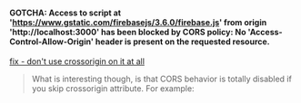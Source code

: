 
#### GOTCHA: Access to script at 'https://www.gstatic.com/firebasejs/3.6.0/firebase.js' from origin 'http://localhost:3000' has been blocked by CORS policy: No 'Access-Control-Allow-Origin' header is present on the requested resource.

[fix - don't use crossorigin on it at all](https://stackoverflow.com/questions/41069330/with-script-crossorigin-anonymous-why-is-a-script-blocked-by-cors-policy)   
> What is interesting though, is that CORS behavior is totally disabled if you skip crossorigin attribute. For example:
